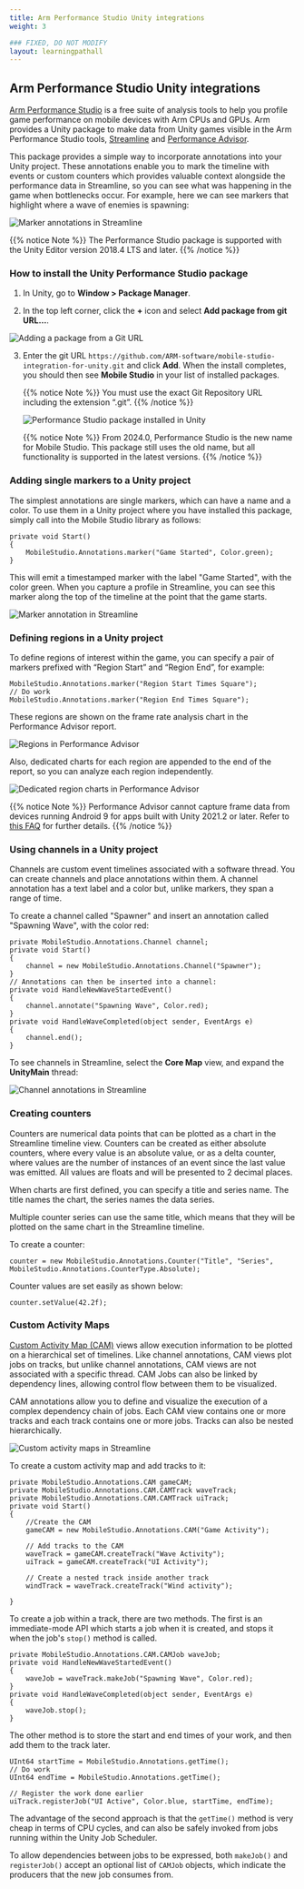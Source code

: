 ```yaml
---
title: Arm Performance Studio Unity integrations
weight: 3

### FIXED, DO NOT MODIFY
layout: learningpathall
---
```


## Arm Performance Studio Unity integrations

[Arm Performance Studio](https://developer.arm.com/Tools%20and%20Software/Arm%20Performance%20Studio) is a free suite of analysis tools to help you profile game performance on mobile devices with Arm CPUs and GPUs. Arm provides a Unity package to make data from Unity games visible in the Arm Performance Studio tools, [Streamline](https://developer.arm.com/Tools%20and%20Software/Streamline%20Performance%20Analyzer) and [Performance Advisor](https://developer.arm.com/Tools%20and%20Software/Performance%20Advisor).

This package provides a simple way to incorporate annotations into your Unity project. These annotations enable you to mark the timeline with events or custom counters which provides valuable context alongside the performance data in Streamline, so you can see what was happening in the game when bottlenecks occur. For example, here we can see markers that highlight where a wave of enemies is spawning:

![Marker annotations in Streamline](sl_annotation.png "Figure 1. Marker annotations in Streamline")

{{% notice Note %}}
The Performance Studio package is supported with the Unity Editor version 2018.4 LTS and later.
{{% /notice %}}

### How to install the Unity Performance Studio package

1. In Unity, go to **Window > Package Manager**.

2. In the top left corner, click the **+** icon and select **Add package from git URL…**.

![Adding a package from a Git URL](unity_add_package_from_git_url.png "Figure 2. Adding a package from a Git URL")

3. Enter the git URL `https://github.com/ARM-software/mobile-studio-integration-for-unity.git` and click **Add**. When the install completes, you should then see **Mobile Studio** in your list of installed packages.

    {{% notice Note %}}
    You must use the exact Git Repository URL including the extension “.git”.
    {{% /notice %}}

    ![Performance Studio package installed in Unity](unity_mobile_studio_package.png "Figure 3. Performance Studio package installed in Unity")

    {{% notice Note %}}
    From 2024.0, Performance Studio is the new name for Mobile Studio. This package still uses the old name, but all functionality is supported in the latest versions.
    {{% /notice %}}

### Adding single markers to a Unity project

The simplest annotations are single markers, which can have a name and a color. To use them in a Unity project where you have installed this package, simply call into the Mobile Studio library as follows:

```console
private void Start()
{
    MobileStudio.Annotations.marker("Game Started", Color.green);
}
```

This will emit a timestamped marker with the label "Game Started", with the color green. When you capture a profile in Streamline, you can see this marker along the top of the timeline at the point that the game starts.

![Marker annotation in Streamline](sl_marker.png "Figure 4. Marker annotation in Streamline")

### Defining regions in a Unity project

To define regions of interest within the game, you can specify a pair of markers prefixed with “Region Start” and “Region End”, for example:

```console
MobileStudio.Annotations.marker("Region Start Times Square");
// Do work
MobileStudio.Annotations.marker("Region End Times Square");
```

These regions are shown on the frame rate analysis chart in the Performance Advisor report.

![Regions in Performance Advisor](pa_frame_rate_regions.png "Figure 5. Regions in Performance Advisor")

Also, dedicated charts for each region are appended to the end of the report, so you can analyze each region independently.

![Dedicated region charts in Performance Advisor](pa_dedicated_region_charts.png "Figure 6. Dedicated region charts in Performance Advisor")

{{% notice Note %}}
Performance Advisor cannot capture frame data from devices running Android 9 for apps built with Unity 2021.2 or later. Refer to [this FAQ](https://developer.arm.com/documentation/102718/0102/Performance-Advisor-fails-to-capture-frame-data-from-Unity-applications-on-Android-9) for further details.
{{% /notice %}}

### Using channels in a Unity project

Channels are custom event timelines associated with a software thread. You can create channels and place annotations within them. A channel annotation has a text label and a color but, unlike markers, they span a range of time.

To create a channel called "Spawner" and insert an annotation called "Spawning Wave", with the color red:

```console
private MobileStudio.Annotations.Channel channel;
private void Start()
{
    channel = new MobileStudio.Annotations.Channel("Spawner");
}
// Annotations can then be inserted into a channel:
private void HandleNewWaveStartedEvent()
{
    channel.annotate("Spawning Wave", Color.red);
}
private void HandleWaveCompleted(object sender, EventArgs e)
{
    channel.end();
}
```

To see channels in Streamline, select the **Core Map** view, and expand the **UnityMain** thread:

![Channel annotations in Streamline](sl_channel.png "Figure 7. Channel annotations in Streamline")

### Creating counters

Counters are numerical data points that can be plotted as a chart in the Streamline timeline view. Counters can be created as either absolute counters, where every value is an absolute value, or as a delta counter, where values are the number of instances of an event since the last value was emitted. All values are floats and will be presented to 2 decimal places.

When charts are first defined, you can specify a title and series name. The title names the chart, the series names the data series.

Multiple counter series can use the same title, which means that they will be plotted on the same chart in the Streamline timeline.

To create a counter:

```console
counter = new MobileStudio.Annotations.Counter("Title", "Series", MobileStudio.Annotations.CounterType.Absolute);
```

Counter values are set easily as shown below:

```console
counter.setValue(42.2f);
```

### Custom Activity Maps

[Custom Activity Map (CAM)](https://developer.arm.com/documentation/101816/0806/Annotate-your-code/User-space-annotations/Custom-Activity-Map-annotations) views allow execution information to be plotted on a hierarchical set of timelines. Like channel annotations, CAM views plot jobs on tracks, but unlike channel annotations, CAM views are not associated with a specific thread. CAM Jobs can also be linked by dependency lines, allowing control flow between them to be visualized.

CAM annotations allow you to define and visualize the execution of a complex dependency chain of jobs. Each CAM view contains one or more tracks and each track contains one or more jobs. Tracks can also be nested hierarchically.

![Custom activity maps in Streamline](sl_cam.png "Figure 8. Custom activity maps in Streamline")

To create a custom activity map and add tracks to it:

```console
private MobileStudio.Annotations.CAM gameCAM;
private MobileStudio.Annotations.CAM.CAMTrack waveTrack;
private MobileStudio.Annotations.CAM.CAMTrack uiTrack; 
private void Start()
{ 
    //Create the CAM
    gameCAM = new MobileStudio.Annotations.CAM("Game Activity");

    // Add tracks to the CAM
    waveTrack = gameCAM.createTrack("Wave Activity");
    uiTrack = gameCAM.createTrack("UI Activity");

    // Create a nested track inside another track
    windTrack = waveTrack.createTrack("Wind activity");

}
```

To create a job within a track, there are two methods. The first is an immediate-mode API which starts a job when it is created, and stops it when the job's `stop()` method is called.

```console
private MobileStudio.Annotations.CAM.CAMJob waveJob;
private void HandleNewWaveStartedEvent()
{
    waveJob = waveTrack.makeJob("Spawning Wave", Color.red);
}
private void HandleWaveCompleted(object sender, EventArgs e)
{
    waveJob.stop();
}
```

The other method is to store the start and end times of your work, and then add them to the track later.

```console
UInt64 startTime = MobileStudio.Annotations.getTime();
// Do work
UInt64 endTime = MobileStudio.Annotations.getTime();

// Register the work done earlier
uiTrack.registerJob("UI Active", Color.blue, startTime, endTime);
```

The advantage of the second approach is that the `getTime()` method is very cheap in terms of CPU cycles, and can also be safely invoked from jobs running within the Unity Job Scheduler.

To allow dependencies between jobs to be expressed, both `makeJob()` and `registerJob()` accept an optional list of `CAMJob` objects, which indicate the producers that the new job consumes from.

